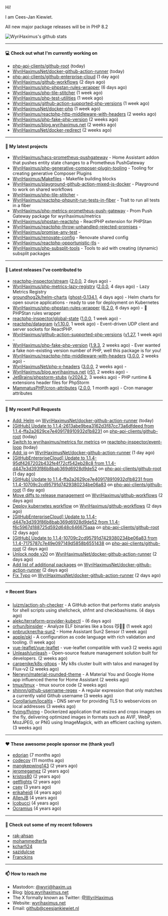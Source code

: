 Hi!

I am Cees-Jan Kiewiet.

All new major package releases will be in PHP 8.2

![WyriHaximus's github stats](https://github-readme-stats.vercel.app/api?username=WyriHaximus&show_icons=true)

---

#### 💻 Check out what I'm currently working on

- [php-api-clients/github-root](https://github.com/php-api-clients/github-root) (today)
- [WyriHaximusNet/docker-github-action-runner](https://github.com/WyriHaximusNet/docker-github-action-runner) (today)
- [php-api-clients/github-enterprise-cloud](https://github.com/php-api-clients/github-enterprise-cloud) (1 day ago)
- [WyriHaximus/github-workflows](https://github.com/WyriHaximus/github-workflows) (2 days ago)
- [WyriHaximus/php-phpstan-rules-wrapper](https://github.com/WyriHaximus/php-phpstan-rules-wrapper) (6 days ago)
- [WyriHaximus/php-tile-stitcher](https://github.com/WyriHaximus/php-tile-stitcher) (1 week ago)
- [WyriHaximus/php-test-utilities](https://github.com/WyriHaximus/php-test-utilities) (1 week ago)
- [WyriHaximus/github-action-supported-php-versions](https://github.com/WyriHaximus/github-action-supported-php-versions) (1 week ago)
- [WyriHaximusNet/docker-php](https://github.com/WyriHaximusNet/docker-php) (1 week ago)
- [WyriHaximus/reactphp-http-middleware-with-headers](https://github.com/WyriHaximus/reactphp-http-middleware-with-headers) (2 weeks ago)
- [WyriHaximus/php-fake-php-version](https://github.com/WyriHaximus/php-fake-php-version) (2 weeks ago)
- [WyriHaximus/blog.wyrihaximus.net](https://github.com/WyriHaximus/blog.wyrihaximus.net) (2 weeks ago)
- [WyriHaximusNet/docker-redirect](https://github.com/WyriHaximusNet/docker-redirect) (2 weeks ago)

---

#### 🌱 My latest projects

- [WyriHaximus/hacs-prometheus-pushgateway](https://github.com/WyriHaximus/hacs-prometheus-pushgateway) - Home Assistant addon that pushes entity state changes to a Prometheus PushGateway
- [WyriHaximus/php-generative-composer-plugin-tooling](https://github.com/WyriHaximus/php-generative-composer-plugin-tooling) - Tooling for creating generative Composer Plugins
- [WyriHaximus/Makefiles](https://github.com/WyriHaximus/Makefiles) - Makefile building blocks
- [WyriHaximus/playground-github-action-mixed-js-docker](https://github.com/WyriHaximus/playground-github-action-mixed-js-docker) - Playground to work on shared workflows
- [WyriHaximus/php-tile-stitcher](https://github.com/WyriHaximus/php-tile-stitcher) - 
- [WyriHaximus/reactphp-phpunit-run-tests-in-fiber](https://github.com/WyriHaximus/reactphp-phpunit-run-tests-in-fiber) - Trait to run all tests in a fiber
- [WyriHaximus/php-metrics-prometheus-push-gateway](https://github.com/WyriHaximus/php-metrics-prometheus-push-gateway) - Prom Push Gateway package for wyrihaximus/metrics
- [WyriHaximus/phpstan-reactphp](https://github.com/WyriHaximus/phpstan-reactphp) - ReactPHP extension for PHPStan
- [WyriHaximus/reactphp-throw-unhandled-rejected-promises](https://github.com/WyriHaximus/reactphp-throw-unhandled-rejected-promises) - 
- [WyriHaximus/promise-any-test](https://github.com/WyriHaximus/promise-any-test) - 
- [WyriHaximus/renovate-config](https://github.com/WyriHaximus/renovate-config) - Renovate shared config
- [WyriHaximus/reactphp-opportunistic-tls](https://github.com/WyriHaximus/reactphp-opportunistic-tls) - 
- [WyriHaximus/php-subsplit-tools](https://github.com/WyriHaximus/php-subsplit-tools) - Tools to aid with creating (dynamic) subsplit packages

---

#### 🔭 Latest releases I've contributed to

- [reactphp-inspector/stream](https://github.com/reactphp-inspector/stream) ([2.0.0](https://github.com/reactphp-inspector/stream/releases/tag/2.0.0), 2 days ago) - 
- [WyriHaximus/php-metrics-lazy-registry](https://github.com/WyriHaximus/php-metrics-lazy-registry) ([2.0.0](https://github.com/WyriHaximus/php-metrics-lazy-registry/releases/tag/2.0.0), 4 days ago) - Lazy Metrics Registry
- [groundhog2k/helm-charts](https://github.com/groundhog2k/helm-charts) ([ghost-0.134.1](https://github.com/groundhog2k/helm-charts/releases/tag/ghost-0.134.1), 4 days ago) - Helm charts for open source applications - ready to use for deployment on Kubernetes
- [WyriHaximus/php-phpstan-rules-wrapper](https://github.com/WyriHaximus/php-phpstan-rules-wrapper) ([6.2.0](https://github.com/WyriHaximus/php-phpstan-rules-wrapper/releases/tag/6.2.0), 6 days ago) - 🌯 PHPStan rules wrapper
- [reactphp-inspector/global-state](https://github.com/reactphp-inspector/global-state) ([1.0.0](https://github.com/reactphp-inspector/global-state/releases/tag/1.0.0), 1 week ago) - 
- [reactphp/datagram](https://github.com/reactphp/datagram) ([v1.10.0](https://github.com/reactphp/datagram/releases/tag/v1.10.0), 1 week ago) - Event-driven UDP client and server sockets for ReactPHP.
- [WyriHaximus/github-action-supported-php-versions](https://github.com/WyriHaximus/github-action-supported-php-versions) ([v1.27](https://github.com/WyriHaximus/github-action-supported-php-versions/releases/tag/v1.27), 1 week ago) - 
- [WyriHaximus/php-fake-php-version](https://github.com/WyriHaximus/php-fake-php-version) ([1.9.3](https://github.com/WyriHaximus/php-fake-php-version/releases/tag/1.9.3), 2 weeks ago) - Ever wanted a fake non-existing version number of PHP, well this package is for you!
- [WyriHaximus/reactphp-http-middleware-with-headers](https://github.com/WyriHaximus/reactphp-http-middleware-with-headers) ([3.0.0](https://github.com/WyriHaximus/reactphp-http-middleware-with-headers/releases/tag/3.0.0), 2 weeks ago) - 
- [WyriHaximusNet/php-x-headers](https://github.com/WyriHaximusNet/php-x-headers) ([3.0.0](https://github.com/WyriHaximusNet/php-x-headers/releases/tag/3.0.0), 2 weeks ago) - 
- [WyriHaximus/blog.wyrihaximus.net](https://github.com/WyriHaximus/blog.wyrihaximus.net) ([r51](https://github.com/WyriHaximus/blog.wyrihaximus.net/releases/tag/r51), 2 weeks ago) - 
- [JetBrains/phpstorm-stubs](https://github.com/JetBrains/phpstorm-stubs) ([v2024.2](https://github.com/JetBrains/phpstorm-stubs/releases/tag/v2024.2), 3 weeks ago) - PHP runtime &amp; extensions header files for PhpStorm
- [MammatusPHP/cron-attributes](https://github.com/MammatusPHP/cron-attributes) ([2.0.0](https://github.com/MammatusPHP/cron-attributes/releases/tag/2.0.0), 1 month ago) - Cron manager attributes

---

#### 🔨 My recent Pull Requests

- [Add: Helm](https://github.com/WyriHaximusNet/docker-github-action-runner/pull/10) on [WyriHaximusNet/docker-github-action-runner](https://github.com/WyriHaximusNet/docker-github-action-runner) (today)
- [[GitHub] Update to 1.1.4-2613abe9bea3162d3f87cc73a6dfdeed from 1.1.4-ffa2a2629ce7e409178910932d1b8231](https://github.com/php-api-clients/github-root/pull/1293) on [php-api-clients/github-root](https://github.com/php-api-clients/github-root) (today)
- [Switch to wyrihaximus/metrics for metrics](https://github.com/reactphp-inspector/event-loop/pull/41) on [reactphp-inspector/event-loop](https://github.com/reactphp-inspector/event-loop) (today)
- [Add: jq](https://github.com/WyriHaximusNet/docker-github-action-runner/pull/9) on [WyriHaximusNet/docker-github-action-runner](https://github.com/WyriHaximusNet/docker-github-action-runner) (1 day ago)
- [[GitHubEnterpriseCloud] Update to 1.1.4-95df4267202b432fe4f72cf542eb28c8 from 1.1.4-d447e3d393f86b8bab369d6928d9de52](https://github.com/php-api-clients/github-root/pull/1292) on [php-api-clients/github-root](https://github.com/php-api-clients/github-root) (1 day ago)
- [[GitHub] Update to 1.1.4-ffa2a2629ce7e409178910932d1b8231 from 1.1.4-10709c2cd95791d7429380234be06a83](https://github.com/php-api-clients/github-root/pull/1291) on [php-api-clients/github-root](https://github.com/php-api-clients/github-root) (1 day ago)
- [Move diffs to release management](https://github.com/WyriHaximus/github-workflows/pull/40) on [WyriHaximus/github-workflows](https://github.com/WyriHaximus/github-workflows) (2 days ago)
- [Deploy kubernetes workflow](https://github.com/WyriHaximus/github-workflows/pull/39) on [WyriHaximus/github-workflows](https://github.com/WyriHaximus/github-workflows) (2 days ago)
- [[GitHubEnterpriseCloud] Update to 1.1.4-d447e3d393f86b8bab369d6928d9de52 from 1.1.4-f6c5967d188725d592d648c646675aaa](https://github.com/php-api-clients/github-root/pull/1290) on [php-api-clients/github-root](https://github.com/php-api-clients/github-root) (2 days ago)
- [[GitHub] Update to 1.1.4-10709c2cd95791d7429380234be06a83 from 1.1.4-7175787c7e49e097149d5858b6551438](https://github.com/php-api-clients/github-root/pull/1289) on [php-api-clients/github-root](https://github.com/php-api-clients/github-root) (2 days ago)
- [Unlock node v20](https://github.com/WyriHaximusNet/docker-github-action-runner/pull/8) on [WyriHaximusNet/docker-github-action-runner](https://github.com/WyriHaximusNet/docker-github-action-runner) (2 days ago)
- [Add list of additional packages](https://github.com/WyriHaximusNet/docker-github-action-runner/pull/7) on [WyriHaximusNet/docker-github-action-runner](https://github.com/WyriHaximusNet/docker-github-action-runner) (2 days ago)
- [Fix Typo](https://github.com/WyriHaximusNet/docker-github-action-runner/pull/6) on [WyriHaximusNet/docker-github-action-runner](https://github.com/WyriHaximusNet/docker-github-action-runner) (2 days ago)

---

#### ⭐ Recent Stars

- [luizm/action-sh-checker](https://github.com/luizm/action-sh-checker) - A GitHub action that performs static analysis for shell scripts using shellcheck, shfmt and checkbashisms. (4 days ago)
- [alekc/terraform-provider-kubectl](https://github.com/alekc/terraform-provider-kubectl) -  (6 days ago)
- [orhun/binsider](https://github.com/orhun/binsider) - Analyze ELF binaries like a boss 😼🕵️‍♂️ (1 week ago)
- [pnbruckner/ha-sun2](https://github.com/pnbruckner/ha-sun2) - Home Assistant Sun2 Sensor (1 week ago)
- [apple/pkl](https://github.com/apple/pkl) - A configuration as code language with rich validation and tooling. (1 week ago)
- [vue-leaflet/vue-leaflet](https://github.com/vue-leaflet/vue-leaflet) - vue-leaflet compatible with vue3 (2 weeks ago)
- [Unleash/unleash](https://github.com/Unleash/unleash) - Open-source feature management solution built for developers. (2 weeks ago)
- [carpenike/k8s-gitops](https://github.com/carpenike/k8s-gitops) - My k8s cluster built with talos and managed by Flux-v2 (2 weeks ago)
- [Nerwyn/material-rounded-theme](https://github.com/Nerwyn/material-rounded-theme) - A Material You and Google Home app influenced theme for Home Assistant (2 weeks ago)
- [tmux/tmux](https://github.com/tmux/tmux) - tmux source code (2 weeks ago)
- [shinnn/github-username-regex](https://github.com/shinnn/github-username-regex) - A regular expression that only matches a currently valid Github username (3 weeks ago)
- [Corollarium/localtls](https://github.com/Corollarium/localtls) - DNS server for providing TLS to webservices on local addresses (3 weeks ago)
- [flyimg/flyimg](https://github.com/flyimg/flyimg) - Dockerized application that resizes and crops images on the fly, delivering optimized images in formats such as AVIF, WebP, MozJPEG, or PNG using ImageMagick, with an efficient caching system. (3 weeks ago)

---

#### ❤️ These awesome people sponsor me (thank you!)

- [edorian](https://github.com/edorian) (7 months ago)
- [codecov](https://github.com/codecov) (11 months ago)
- [mangkepwing143](https://github.com/mangkepwing143) (2 years ago)
- [jeromegamez](https://github.com/jeromegamez) (2 years ago)
- [kristos80](https://github.com/kristos80) (2 years ago)
- [getflights](https://github.com/getflights) (2 years ago)
- [csev](https://github.com/csev) (3 years ago)
- [erikaheidi](https://github.com/erikaheidi) (4 years ago)
- [AllenJB](https://github.com/AllenJB) (4 years ago)
- [lcobucci](https://github.com/lcobucci) (4 years ago)
- [Ocramius](https://github.com/Ocramius) (4 years ago)

---

#### 👯 Check out some of my recent followers

- [rak-ahsan](https://github.com/rak-ahsan)
- [mohammedterfa](https://github.com/mohammedterfa)
- [kcharfi24](https://github.com/kcharfi24)
- [sazidulcse](https://github.com/sazidulcse)
- [Franckins](https://github.com/Franckins)

---

#### 📫 How to reach me

- Mastodon: [@wyri@haxim.us](https://toot-toot.wyrihaxim.us/@wyri)
- Blog: [blog.wyrihaximus.net](https://blog.wyrihaximus.net/)
- The X formally known as Twitter: [@WyriHaximus](https://twitter.com/WyriHaximus)
- Website: [wyrihaximus.net](https://wyrihaximus.net/)
- Email: [github@ceesjankiewiet.nl](mailto:github@ceesjankiewiet.nl)
